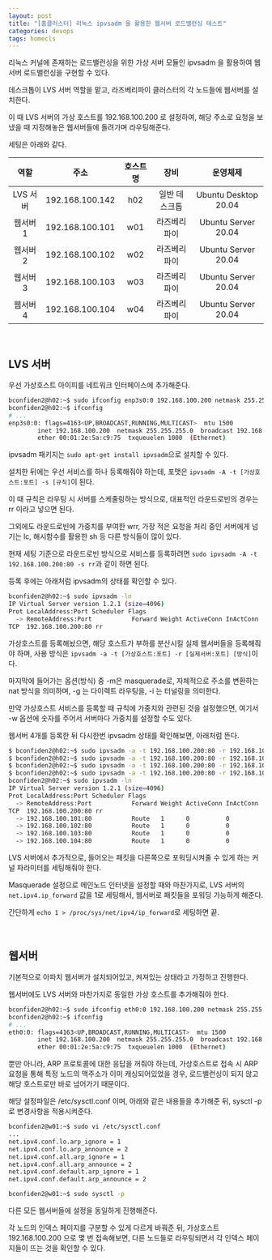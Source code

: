 ```yaml
---
layout: post
title: "[홈클러스터] 리눅스 ipvsadm 을 활용한 웹서버 로드밸런싱 테스트"
categories: devops
tags: homecls
---
```


리눅스 커널에 존재하는 로드밸런싱을 위한 가상 서버 모듈인 ipvsadm 을 활용하여 웹서버 로드밸런싱을 구현할 수 있다.

데스크톱이 LVS 서버 역할을 맡고, 라즈베리파이 클러스터의 각 노드들에 웹서버를 설치한다.

이 때 LVS 서버의 가상 호스트를 192.168.100.200 로 설정하여, 해당 주소로 요청을 보냈을 때 지정해놓은 웹서버들에 돌려가며 라우팅해준다.

세팅은 아래와 같다.

| 역할 | 주소 | 호스트명 | 장비 | 운영체제 |
| :-: | :-: | :-: | :-: | :-: |
| LVS 서버 | 192.168.100.142 | h02 | 일반 데스크톱 | Ubuntu Desktop 20.04 |
| 웹서버 1 | 192.168.100.101 | w01 | 라즈베리파이 | Ubuntu Server 20.04 |
| 웹서버 2 | 192.168.100.102 | w02 | 라즈베리파이 | Ubuntu Server 20.04 |
| 웹서버 3 | 192.168.100.103 | w03 | 라즈베리파이 | Ubuntu Server 20.04 |
| 웹서버 4 | 192.168.100.104 | w04 | 라즈베리파이 | Ubuntu Server 20.04 |

<br>

## LVS 서버

우선 가상호스트 아이피를 네트워크 인터페이스에 추가해준다.

```bash
bconfiden2@h02:~$ sudo ifconfig enp3s0:0 192.168.100.200 netmask 255.255.255.0 up
bconfiden2@h02:~$ ifconfig
# ...
enp3s0:0: flags=4163<UP,BROADCAST,RUNNING,MULTICAST>  mtu 1500
        inet 192.168.100.200  netmask 255.255.255.0  broadcast 192.168.100.255
        ether 00:01:2e:5a:c9:75  txqueuelen 1000  (Ethernet)
```

ipvsadm 패키지는 ```sudo apt-get install ipvsadm```으로 설치할 수 있다.

설치한 뒤에는 우선 서비스를 하나 등록해줘야 하는데, 포맷은 ```ipvsadm -A -t [가상호스트:포트] -s [규칙]```이 된다.

이 때 규칙은 라우팅 시 서버를 스케줄링하는 방식으로, 대표적인 라운드로빈의 경우는 rr 이라고 넣으면 된다.

그외에도 라운드로빈에 가중치를 부여한 wrr, 가장 적은 요청을 처리 중인 서버에게 넘기는 lc, 해시함수를 활용한 sh 등 다른 방식들이 많이 있다.

현재 세팅 기준으로 라운드로빈 방식으로 서비스를 등록하려면 ```sudo ipvsadm -A -t 192.168.100.200:80 -s rr```과 같이 하면 된다.

등록 후에는 아래처럼 ipvsadm의 상태를 확인할 수 있다.

```bash
bconfiden2@h02:~$ sudo ipvsadm -ln
IP Virtual Server version 1.2.1 (size=4096)
Prot LocalAddress:Port Scheduler Flags
  -> RemoteAddress:Port           Forward Weight ActiveConn InActConn
TCP  192.168.100.200:80 rr
```

가상호스트를 등록해놨으면, 해당 호스트가 부하를 분산시킬 실제 웹서버들을 등록해줘야 하며, 사용 방식은 ```ipvsadm -a -t [가상호스트:포트] -r [실제서버:포트] [방식]```이다.

마지막에 들어가는 옵션(방식) 중 -m은 masquerade로, 자체적으로 주소를 변환하는 nat 방식을 의미하며, -g 는 다이렉트 라우팅을, -i 는 터널링을 의미한다.

만약 가상호스트 서비스를 등록할 때 규칙에 가중치와 관련된 것을 설정했으면, 여기서 -w 옵션에 숫자를 주어서 서버마다 가중치를 설정할 수도 있다.

웹서버 4개를 등록한 뒤 다시한번 ipvsadm 상태를 확인해보면, 아래처럼 뜬다.

```bash
$ bconfiden2@h02:~$ sudo ipvsadm -a -t 192.168.100.200:80 -r 192.168.100.101:80 -g
$ bconfiden2@h02:~$ sudo ipvsadm -a -t 192.168.100.200:80 -r 192.168.100.102:80 -g
$ bconfiden2@h02:~$ sudo ipvsadm -a -t 192.168.100.200:80 -r 192.168.100.103:80 -g
$ bconfiden2@h02:~$ sudo ipvsadm -a -t 192.168.100.200:80 -r 192.168.100.104:80 -g
bconfiden2@h02:~$ sudo ipvsadm -ln
IP Virtual Server version 1.2.1 (size=4096)
Prot LocalAddress:Port Scheduler Flags
  -> RemoteAddress:Port           Forward Weight ActiveConn InActConn
TCP  192.168.100.200:80 rr
  -> 192.168.100.101:80           Route   1      0          0         
  -> 192.168.100.102:80           Route   1      0          0
  -> 192.168.100.103:80           Route   1      0          0
  -> 192.168.100.104:80           Route   1      0          0
```

LVS 서버에서 추가적으로, 들어오는 패킷을 다른쪽으로 포워딩시켜줄 수 있게 하는 커널 파라미터를 세팅해줘야 한다.

Masquerade 설정으로 메인노드 인터넷을 설정할 때와 마찬가지로, LVS 서버의 ```net.ipv4.ip_forward``` 값을 1로 세팅해서, 웹서버로 패킷들을 포워딩 가능하게 해준다.

간단하게 ```echo 1 > /proc/sys/net/ipv4/ip_forward```로 세팅하면 끝.

<br>

## 웹서버

기본적으로 아파치 웹서버가 설치되어있고, 켜져있는 상태라고 가정하고 진행한다.

웹서버에도 LVS 서버와 마찬가지로 동일한 가상 호스트를 추가해줘야 한다.

```bash
bconfiden2@h02:~$ sudo ifconfig eth0:0 192.168.100.200 netmask 255.255.255.0 up
bconfiden2@h02:~$ ifconfig
# ...
eth0:0: flags=4163<UP,BROADCAST,RUNNING,MULTICAST>  mtu 1500
        inet 192.168.100.200  netmask 255.255.255.0  broadcast 192.168.100.255
        ether 00:01:2e:5a:c9:75  txqueuelen 1000  (Ethernet)
```

뿐만 아니라, ARP 프로토콜에 대한 응답을 꺼줘야 하는데, 가상호스트로 접속 시 ARP 요청을 통해 특정 노드의 맥주소가 이미 캐싱되어있었을 경우, 로드밸런싱이 되지 않고 해당 호스트로만 바로 넘어가기 때문이다.

해당 설정파일은 /etc/sysctl.conf 이며, 아래와 같은 내용들을 추가해준 뒤, sysctl -p 로 변경사항을 적용시켜준다.

```bash
bconfiden2@w01:~$ sudo vi /etc/sysctl.conf
...
net.ipv4.conf.lo.arp_ignore = 1
net.ipv4.conf.lo.arp_announce = 2
net.ipv4.conf.all.arp_ignore = 1
net.ipv4.conf.all.arp_announce = 2
net.ipv4.conf.default.arp_ignore = 1
net.ipv4.conf.default.arp_announce = 2
```
```bash
bconfiden2@w01:~$ sudo sysctl -p
```

다른 모든 웹서버들에 설정을 동일하게 진행해준다.

각 노드의 인덱스 페이지를 구분할 수 있게 다르게 바꿔준 뒤, 가상호스트 192.168.100.200 으로 몇 번 접속해보면, 다른 노드들로 라우팅되면서 각 인덱스 페이지들이 뜨는 것을 확인할 수 있다.